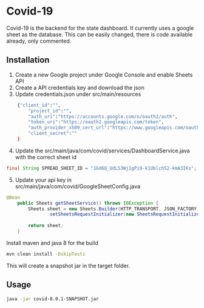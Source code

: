 # Covid-19

Covid-19 is the backend for the state dashboard. It currently uses a google sheet as the database. This can be easily changed, there is code available already, only commented.

## Installation

1. Create a new Google project under Google Console and enable Sheets API
2. Create a API credentials key and download the json
3. Update credentials.json under src/main/resources
```bash
    {"client_id":"",
        "project_id":"",
        "auth_uri":"https://accounts.google.com/o/oauth2/auth",
        "token_uri":"https://oauth2.googleapis.com/token",
        "auth_provider_x509_cert_url":"https://www.googleapis.com/oauth2/v1/certs",
        "client_secret":""
    }
```
4. Update the src/main/java/com/covid/services/DashboardService.java with the correct sheet id
```java
final String SPREAD_SHEET_ID = "1Gd6Q_UdLS3Wj1gPi9-k1UblchS2-kmA3IKs";
```
5. Update your api key in src/main/java/com/covid/GoogleSheetConfig.java
```java
@Bean
	public Sheets getSheetService() throws IOException { 
		Sheets sheet = new Sheets.Builder(HTTP_TRANSPORT, JSON_FACTORY, null).
				setSheetsRequestInitializer(new SheetsRequestInitializer("AIzaSyAsjPQpW2VIss6Q9bLgyg")).build();
		
		return sheet; 
	}
```

Install maven and java 8 for the build

```bash
mvn clean install -DskipTests
```

This will create a snapshot jar in the target folder.

## Usage

```bash
java -jar covid-0.0.1-SNAPSHOT.jar
```